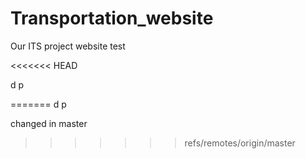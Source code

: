 # Transportation_website
Our ITS project website 
test

<<<<<<< HEAD

d
p

=======
d
p

changed in master

>>>>>>> refs/remotes/origin/master
